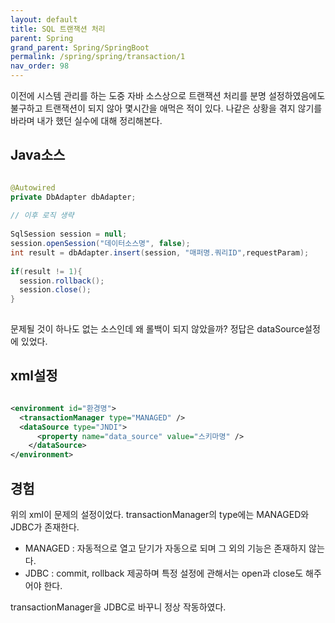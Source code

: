 ```yaml
---
layout: default
title: SQL 트랜잭션 처리
parent: Spring
grand_parent: Spring/SpringBoot
permalink: /spring/spring/transaction/1
nav_order: 98
---
```


이전에 시스템 관리를 하는 도중 자바 소스상으로 트랜잭션 처리를 분명 설정하였음에도 불구하고 트랜잭션이 되지 않아 몇시간을 애먹은 적이 있다. 나같은 상황을 겪지 않기를 바라며 내가 했던 실수에 대해 정리해본다. 

## Java소스

```java

@Autowired
private DbAdapter dbAdapter;
  
// 이후 로직 생략
  
SqlSession session = null;
session.openSession("데이터소스명", false);
int result = dbAdapter.insert(session, "매퍼명.쿼리ID",requestParam);
  
if(result != 1){
  session.rollback();
  session.close();  
}
  
```

문제될 것이 하나도 없는 소스인데 왜 롤백이 되지 않았을까?
정답은 dataSource설정에 있었다.

## xml설정

```xml

<environment id="환경명">
  <transactionManager type="MANAGED" />
  <dataSource type="JNDI">
	  <property name="data_source" value="스키마명" />
	</dataSource>
</environment>

```

## 경험
위의 xml이 문제의 설정이었다.
transactionManager의 type에는 MANAGED와 JDBC가 존재한다.
 - MANAGED : 자동적으로 열고 닫기가 자동으로 되며 그 외의 기능은 존재하지 않는다.
 - JDBC : commit, rollback 제공하며 특정 설정에 관해서는 open과 close도 해주어야 한다.
 
transactionManager을 JDBC로 바꾸니 정상 작동하였다.
